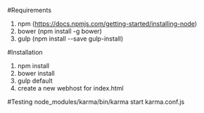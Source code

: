 #Requirements
1. npm (https://docs.npmjs.com/getting-started/installing-node)
2. bower (npm install -g bower)
3. gulp (npm install --save gulp-install)

#Installation
1. npm install
2. bower install
3. gulp default
4. create a new webhost for index.html

#Testing
node_modules/karma/bin/karma start karma.conf.js